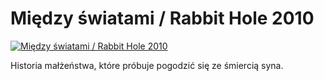 Między światami / Rabbit Hole 2010 
=============
[![Między światami / Rabbit Hole 2010 ](http://vidos.pl/images/player.gif)](http://vidos.pl/miedzy-swiatami-rabbit-hole-2010)

 Historia małżeństwa, które próbuje pogodzić się ze śmiercią syna.
